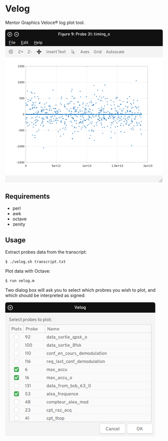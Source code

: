 # Velog

Mentor Graphics Veloce® log plot tool.

![alt text](https://raw.githubusercontent.com/maximebories/velog/master/probe.png "Example")

## Requirements

 - perl
 - awk
 - octave
 - zenity

## Usage

Extract probes data from the transcript:

	$ ./velog.sh transcript.txt

Plot data with Octave:

	$ run velog.m

Two dialog box will ask you to select which probres you wish to plot, and which should be interpreted as signed:
	
![alt text](https://raw.githubusercontent.com/maximebories/velog/master/dialog.png "Dialog")
